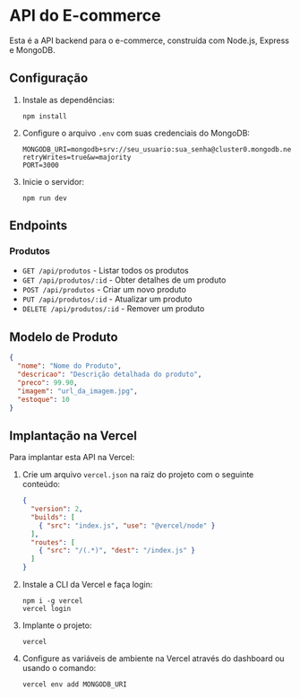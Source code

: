 # API do E-commerce

Esta é a API backend para o e-commerce, construída com Node.js, Express e MongoDB.

## Configuração

1. Instale as dependências:
   ```
   npm install
   ```

2. Configure o arquivo `.env` com suas credenciais do MongoDB:
   ```
   MONGODB_URI=mongodb+srv://seu_usuario:sua_senha@cluster0.mongodb.net/ecommerce?retryWrites=true&w=majority
   PORT=3000
   ```

3. Inicie o servidor:
   ```
   npm run dev
   ```

## Endpoints

### Produtos

- `GET /api/produtos` - Listar todos os produtos
- `GET /api/produtos/:id` - Obter detalhes de um produto
- `POST /api/produtos` - Criar um novo produto
- `PUT /api/produtos/:id` - Atualizar um produto
- `DELETE /api/produtos/:id` - Remover um produto

## Modelo de Produto

```json
{
  "nome": "Nome do Produto",
  "descricao": "Descrição detalhada do produto",
  "preco": 99.90,
  "imagem": "url_da_imagem.jpg",
  "estoque": 10
}
```

## Implantação na Vercel

Para implantar esta API na Vercel:

1. Crie um arquivo `vercel.json` na raiz do projeto com o seguinte conteúdo:
   ```json
   {
     "version": 2,
     "builds": [
       { "src": "index.js", "use": "@vercel/node" }
     ],
     "routes": [
       { "src": "/(.*)", "dest": "/index.js" }
     ]
   }
   ```

2. Instale a CLI da Vercel e faça login:
   ```
   npm i -g vercel
   vercel login
   ```

3. Implante o projeto:
   ```
   vercel
   ```

4. Configure as variáveis de ambiente na Vercel através do dashboard ou usando o comando:
   ```
   vercel env add MONGODB_URI
   ```